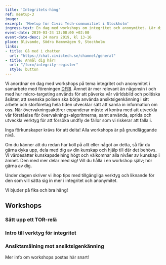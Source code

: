 ```yaml
---
title: 'Integritets-häng' 
ref: meetup-3
image: 
excerpt: 'Meetup för Civic Tech-communitiet i Stockholm'
ingress-text: En dag med workshops om integritet och anonymitet. Lär dig mer eller sprid det du redan kan!
event-date: 2019-03-24 13:00:00 +02:00
event-date-desc: 24 mars 2019, kl 13-16
place: Blivande, Södra Hamnvägen 9, Stockholm
links:
- title: Gå med i chatten
  url: "https://chat.civictech.se/channel/general"
- title: Anmäl dig här!
  url: "/form/integrity-register"
  style: button
---
```

Vi anordnar en dag med workshops på tema integritet och anonymitet i samarbete med föreningen <a href="https://www.dfri.se/">DFRI</a>. Ämnet är mer relevant än någonsin i och med hur micro-targeting används för att påverka vår världsbild och politiska åsikter, att svenska polisen ska börja använda ansiktsigenkänning i sitt arbete och storföretag hela tiden utvecklar sätt att samla in information om oss. När övervakningsaktörer expanderar måste vi kontra med att utveckla vår förståelse för övervaknings-algoritmerna, samt använda, sprida och utveckla verktyg för att försöka undfly de fällor som vi riskerar att falla i.   


Inga förkunskaper krävs för att delta! Alla workshops är på grundläggande nivå.

Om du känner att du redan har koll på allt eller något av detta, så får du gärna dyka upp, dela med dig av din kunskap och hjälp till där det behövs. Vi värdesätter kunskapsdelning högt och välkomnar alla nivåer av kunskap i ämnet. Den med mer delar med sig! Vill du hålla i en workshop själv; hör gärna av dig.  

Under dagen skriver vi ihop tips med tillgängliga verktyg och liknande för den som vill sätta sig in mer i integritet och anonymitet. 


Vi bjuder på fika och bra häng!

## Workshops
### Sätt upp ett TOR-relä 

### Intro till verktyg för integritet 

### Ansiktsmålning mot ansiktsigenkänning 


Mer info om workshops postas här snart!
